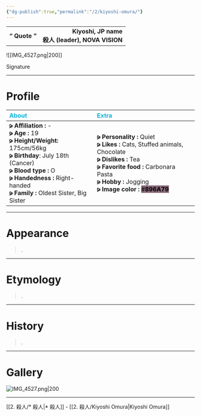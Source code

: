```yaml
---
{"dg-publish":true,"permalink":"/2/kiyoshi-omura/"}
---
```


|     |    |
|:--- | ---:|
| **“ Quote ”**      | **Kiyoshi, JP name** <br> **殺人 (leader), NOVA VISION**     |

![[IMG_4527.png\|200]]

Signature

***

# Profile

| <span style="color: #10B5D6;">About</span> | <span style="color: #10B5D6;">Extra</span>|
|:----- |:----- |
|**⪩ Affiliation :** - <br> **⪩ Age :** 19 <br> **⪩ Height/Weight:** 175cm/56kg <br> **⪩ Birthday**: July 18th (Cancer) <br> **⪩ Blood type :** O <br> **⪩ Handedness :** Right-handed <br> **⪩ Family :** Oldest Sister, Big Sister       |**⪩ Personality :** Quiet <br> **⪩ Likes :** Cats, Stuffed animals, Chocolate <br> **⪩ Dislikes :** Tea <br> **⪩ Favorite food :** Carbonara Pasta <br> **⪩ Hobby :** Jogging <br> **⪩ Image color :** <mark style="background: #896A79;">#**896A79**</mark>

***
# Appearance

> .

****

# Etymology

> .

****

# History

> .

****

# Gallery

![IMG_4527.png|200](/img/user/%E2%80%94%E2%80%94%E2%80%94%E2%80%94%E2%80%94%E2%80%94%E2%80%94%E2%80%94%E2%80%94/IMG_4527.png)
***

[[2. 殺人/* 殺人\|* 殺人]] - [[2. 殺人/Kiyoshi Omura\|Kiyoshi Omura]]

